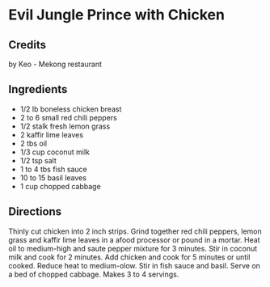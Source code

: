 # Evil Jungle Prince with Chicken 

## Credits

by Keo - Mekong restaurant

## Ingredients

- 1/2 lb boneless chicken breast
- 2 to 6 small red chili peppers
- 1/2 stalk fresh lemon grass
- 2 kaffir lime leaves
- 2 tbs oil
- 1/3 cup coconut milk
- 1/2 tsp salt
- 1 to 4 tbs fish sauce
- 10 to 15 basil leaves
- 1 cup chopped cabbage

## Directions

Thinly cut chicken into 2 inch strips. Grind together red chili peppers, lemon grass and kaffir lime leaves in a afood processor or pound in a mortar. Heat oil to medium-high and saute pepper mixture for 3 minutes. Stir in coconut milk and cook for 2 minutes. Add chicken and cook for 5 minutes or until cooked. Reduce heat to medium-olow. Stir in fish sauce and basil. Serve on a bed of chopped cabbage. Makes 3 to 4 servings.

